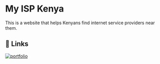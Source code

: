 
# My ISP Kenya

This is a website that helps Kenyans find internet service providers near them.

## 🔗 Links
[![portfolio](https://img.shields.io/badge/my_portfolio-000?style=for-the-badge&logo=ko-fi&logoColor=white)](https://myisp-kenya.vercel.app/)
